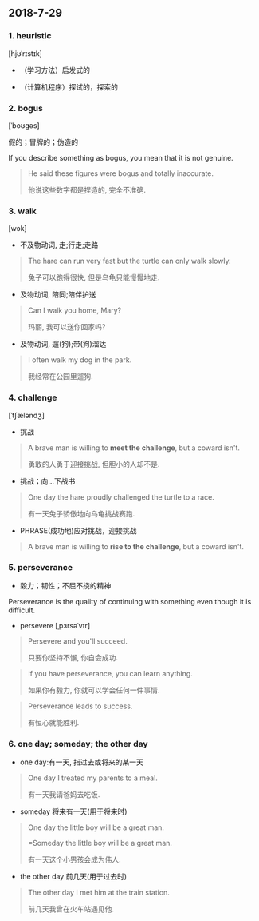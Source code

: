 ## 2018-7-29

### 1. heuristic

 [hjʊˈrɪstɪk] 

- （学习方法）启发式的

- （计算机程序）探试的，探索的

### 2. bogus

 [ˈboʊgəs] 

假的；冒牌的；伪造的

If you describe something as bogus, you mean that it is not genuine.

> He said these figures were bogus and totally inaccurate.
> 
> 他说这些数字都是捏造的, 完全不准确.

### 3. walk

[wɔk] 

* 不及物动词, 走;行走;走路

> The hare can run very fast but the turtle can only walk slowly.
> 
> 兔子可以跑得很快, 但是乌龟只能慢慢地走.

* 及物动词, 陪同;陪伴护送

> Can I walk you home, Mary?
> 
> 玛丽, 我可以送你回家吗?

*  及物动词, 遛(狗);带(狗)溜达

> I often walk my dog in the park.
> 
> 我经常在公园里遛狗.

### 4. challenge

[ˈtʃæləndʒ]

+ 挑战

> A brave man is willing to **meet the challenge**, but a coward isn't.
> 
> 勇敢的人勇于迎接挑战, 但胆小的人却不是.

+  挑战；向…下战书

> One day the hare proudly challenged the turtle to a race.
> 
> 有一天兔子骄傲地向乌龟挑战赛跑.

+  PHRASE(成功地)应对挑战，迎接挑战

> A brave man is willing to **rise to the challenge**, but a coward isn't.

### 5. perseverance

+ 毅力；韧性；不屈不挠的精神

Perseverance is the quality of continuing with something even though it is difficult.

+ persevere  [ˌpɜrsəˈvɪr]

> Persevere and you'll succeed.
> 
> 只要你坚持不懈, 你自会成功.

> If you have perseverance, you can learn anything.
> 
> 如果你有毅力, 你就可以学会任何一件事情.

> Perseverance leads to success.
> 
> 有恒心就能胜利.

### 6. one day; someday; the other day

+ one day:有一天, 指过去或将来的某一天

> One day I treated my parents to a meal.
> 
> 有一天我请爸妈去吃饭.

+ someday 将来有一天(用于将来时)

> One day the little boy will be a great man.
>
> =Someday the little boy will be a great man.
>
> 有一天这个小男孩会成为伟人.

+ the other day 前几天(用于过去时)

> The other day I met him at the train station.
> 
> 前几天我曾在火车站遇见他.